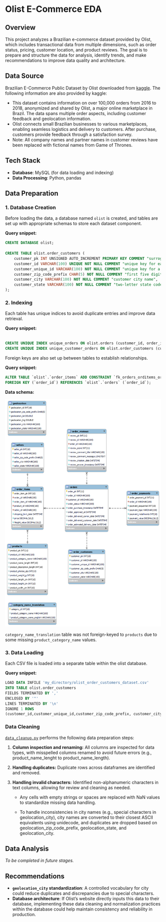 # Olist E-Commerce EDA

## Overview
This project analyzes a Brazilian e-commerce dataset provided by Olist, which includes transactional data from multiple dimensions, such as order status, pricing, customer location, and product reviews. The goal is to prepare and structure the data for analysis, identify trends, and make recommendations to improve data quality and architecture.

## Data Source
Brazilian E-Commerce Public Dataset by Olist downloaded from [kaggle](https://www.kaggle.com/datasets/olistbr/brazilian-ecommerce/data). The following information are also provided by kaggle:
- This dataset contains information on over 100,000 orders from 2016 to 2018, anonymized and shared by Olist, a major online marketplace in Brazil. The data spans multiple order aspects, including customer feedback and geolocation information.
- Olist connects small Brazilian businesses to various marketplaces, enabling seamless logistics and delivery to customers. After purchase, customers provide feedback through a satisfaction survey.
- Note: All company names and partner names in customer reviews have been replaced with fictional names from Game of Thrones.

## Tech Stack
- **Database**: MySQL (for data loading and indexing)
- **Data Processing**: Python, pandas

## Data Preparation

### 1. Database Creation
Before loading the data, a database named ```olist``` is created, and tables are set up with appropriate schemas to store each dataset component.

**Query snippet:**

```sql
CREATE DATABASE olist;

CREATE TABLE olist.order_customers (
    customer_pk INT UNSIGNED AUTO_INCREMENT PRIMARY KEY COMMENT "surrogate primary key for customers",
    customer_id VARCHAR(100) UNIQUE NOT NULL COMMENT "unique key for each order",
    customer_unique_id VARCHAR(100) NOT NULL COMMENT "unique key for a customer",
    customer_zip_code_prefix CHAR(5) NOT NULL COMMENT "first five digits of customer zip code",
    customer_city VARCHAR(100) NOT NULL COMMENT "customer city name",
    customer_state VARCHAR(100) NOT NULL COMMENT "two-letter state code"
);	
```

### 2. Indexing

Each table has unique indices to avoid duplicate entries and improve data retrieval.

**Query snippet:**
```sql

CREATE UNIQUE INDEX unique_orders ON olist.orders (customer_id, order_id);
CREATE UNIQUE INDEX unique_customer_orders ON olist.order_customers (customer_id, customer_unique_id);
```

Foreign keys are also set up between tables to establish relationships.

**Query snippet:**
```sql
ALTER TABLE `olist`.`order_items` ADD CONSTRAINT `fk_orders_orditems_order`
FOREIGN KEY (`order_id`) REFERENCES `olist`.`orders` (`order_id`);
```

**Data schema:**

![EER_diagram](photos/EER_diagram.png)

```category_name_translation``` table was not foreign-keyed to ```products``` due to some missing ```product_category_name``` values.

### 3. Data Loading

Each CSV file is loaded into a separate table within the olist database.

**Query snippet:**

```sql
LOAD DATA INFILE 'my_directory/olist_order_customers_dataset.csv'
INTO TABLE olist.order_customers
FIELDS TERMINATED BY ','
ENCLOSED BY '"'
LINES TERMINATED BY '\n' 
IGNORE 1 ROWS
(customer_id,customer_unique_id,customer_zip_code_prefix, customer_city, customer_state);
```

### Data Cleaning
[```data_cleanup.py```](data_cleanup.py) performs the following data preparation steps:

1. **Column inspection and renaming:** All columns are inspected for data types, with misspelled columns renamed to avoid future errors (e.g., product_name_lenght to product_name_length).
2. **Handling duplicates:** Duplicate rows across dataframes are identified and removed.
3. **Handling invalid characters:** Identified non-alphanumeric characters in text columns, allowing for review and cleaning as needed.
   
    - Any cells with empty strings or spaces are replaced with NaN values to standardize missing data handling.
   
    - To handle inconsistencies in city names (e.g., special characters in geolocation_city), city names are converted to their closest ASCII equivalents using unidecode, and duplicates are dropped based on geolocation_zip_code_prefix, geolocation_state, and geolocation_city.

## Data Analysis
_To be completed in future stages._

## Recommendations
- **```geolocation_city``` standardization**: A controlled vocabulary for city could reduce duplicates and discrepancies due to special characters.
- **Database architecture**: If Olist’s website directly inputs this data to their database, implementing these data cleaning and normalization practices within the database could help maintain consistency and reliability in production.

